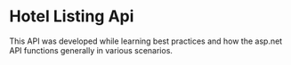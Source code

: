 # Hotel Listing Api

This API was developed while learning best practices and how the asp.net API functions generally in various scenarios.